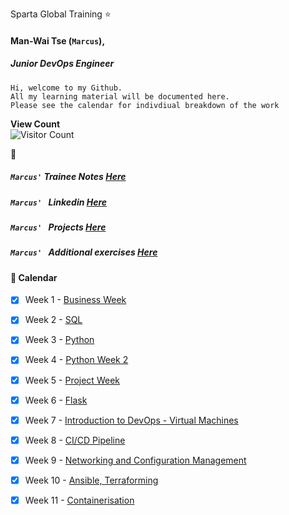 Sparta Global Training :star:
####    **Man-Wai Tse (```Marcus```)**,
#####   Junior DevOps Engineer
  
  
    Hi, welcome to my Github. 
    All my learning material will be documented here. 
    Please see the calendar for indivdiual breakdown of the work

__View Count__  
![Visitor Count](https://profile-counter.glitch.me/marwai/count.svg)    

 :notebook_with_decorative_cover:      
 
##### ``` Marcus' ``` Trainee Notes  [Here](https://github.com/marwai/DevOps)
##### ```Marcus' ``` Linkedin [Here](https://www.linkedin.com/in/man-wai-tse-96mt/)
##### ```Marcus' ``` Projects [Here](https://github.com/marwai/projects)
##### ```Marcus' ``` Additional exercises [Here](https://github.com/marwai/additional_exercises) 

#### :calendar: Calendar 
- [x] Week 1 - [Business Week](https://github.com/marwai/DevOps/tree/master/devops_training/week_1_business_week)
- [x] Week 2 - [SQL](https://github.com/marwai/DevOps/tree/master/devops_training/week_2_sql_week)
- [x] Week 3 - [Python](https://github.com/marwai/DevOps/tree/master/devops_training/week_3_python_week)
- [x] Week 4 - [Python Week 2](https://github.com/marwai/DevOps/tree/master/devops_training/week_4_python_week)
- [x] Week 5 - [Project Week](https://github.com/marwai/pythonProject)
- [x] Week 6 - [Flask](https://github.com/marwai/mvc_flask)
- [x] Week 7 - [Introduction to DevOps - Virtual Machines](https://github.com/marwai/DevOps/tree/master/devops_training/week_7_DevOps)
- [x] Week 8 - [CI/CD Pipeline](https://github.com/marwai/ci-start-code)    
- [x] Week 9 - [Networking and Configuration Management](https://github.com/marwai/DevOps/tree/master/devops_training/week_9_networking)
- [x] Week 10 - [Ansible, Terraforming](https://github.com/marwai/DevOps/tree/master/devops_training/week_10_ansible)
- [x] Week 11 - [Containerisation](https://github.com/marwai/docker)



